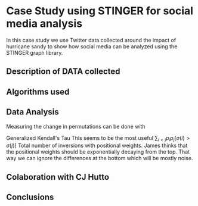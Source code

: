 # Case Study using STINGER for social media analysis
In this case study we use Twitter data collected around the impact of hurricane sandy to show how social media can be analyzed using the STINGER graph library.

## Description of DATA collected
## Algorithms used
## Data Analysis
Measuring the change in permutations can be done with 

Generalized Kendall's Tau
This seems to be the most useful
$\sum_{i<j} p_i p_j [\sigma(i) > \sigma(j)]$
Total number of inversions with positional weights.
James thinks that the positional weights should be exponentially decaying from the top. That way we can ignore the differences at the bottom which will be mostly noise.

## Colaboration with CJ Hutto
## Conclusions


